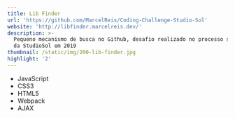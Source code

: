 ```yaml
---
title: Lib Finder
url: 'https://github.com/MarcelReis/Coding-Challenge-Studio-Sol'
website: 'http://libfinder.marcelreis.dev/'
description: >-
  Pequeno mecanismo de busca no Github, desafio realizado no processo seletivo
  da StudioSol em 2019
thumbnail: /static/img/200-lib-finder.jpg
highlight: '2'
---
```

* JavaScript 
* CSS3
* HTML5
* Webpack
* AJAX
